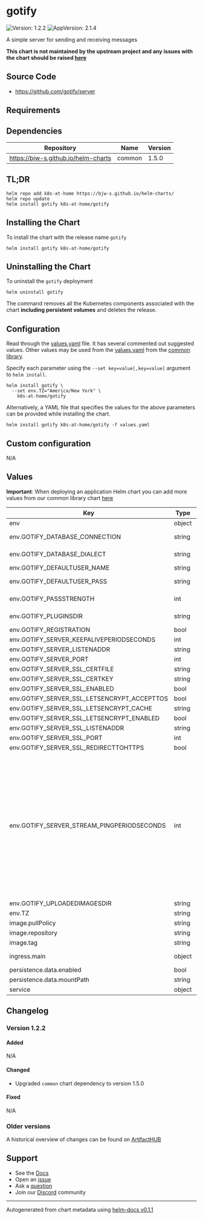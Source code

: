 # gotify

![Version: 1.2.2](https://img.shields.io/badge/Version-1.2.2-informational?style=flat-square) ![AppVersion: 2.1.4](https://img.shields.io/badge/AppVersion-2.1.4-informational?style=flat-square)

A simple server for sending and receiving messages

**This chart is not maintained by the upstream project and any issues with the chart should be raised [here](https://github.com/k8s-at-home/charts/issues/new/choose)**

## Source Code

* <https://github.com/gotify/server>

## Requirements

## Dependencies

| Repository | Name | Version |
|------------|------|---------|
| https://bjw-s.github.io/helm-charts | common | 1.5.0 |

## TL;DR

```console
helm repo add k8s-at-home https://bjw-s.github.io/helm-charts/
helm repo update
helm install gotify k8s-at-home/gotify
```

## Installing the Chart

To install the chart with the release name `gotify`

```console
helm install gotify k8s-at-home/gotify
```

## Uninstalling the Chart

To uninstall the `gotify` deployment

```console
helm uninstall gotify
```

The command removes all the Kubernetes components associated with the chart **including persistent volumes** and deletes the release.

## Configuration

Read through the [values.yaml](./values.yaml) file. It has several commented out suggested values.
Other values may be used from the [values.yaml](https://github.com/k8s-at-home/library-charts/tree/main/charts/stable/common/values.yaml) from the [common library](https://github.com/k8s-at-home/library-charts/tree/main/charts/stable/common).

Specify each parameter using the `--set key=value[,key=value]` argument to `helm install`.

```console
helm install gotify \
  --set env.TZ="America/New York" \
    k8s-at-home/gotify
```

Alternatively, a YAML file that specifies the values for the above parameters can be provided while installing the chart.

```console
helm install gotify k8s-at-home/gotify -f values.yaml
```

## Custom configuration

N/A

## Values

**Important**: When deploying an application Helm chart you can add more values from our common library chart [here](https://github.com/k8s-at-home/library-charts/tree/main/charts/stable/common)

| Key | Type | Default | Description |
|-----|------|---------|-------------|
| env | object | See below | environment variables. |
| env.GOTIFY_DATABASE_CONNECTION | string | `"data/gotify.db"` | Database connection string (se: https://gotify.net/docs/config#database) |
| env.GOTIFY_DATABASE_DIALECT | string | `"sqlite3"` | Database type (se https://gotify.net/docs/config#database) |
| env.GOTIFY_DEFAULTUSER_NAME | string | `"admin"` | Default user created on database creation |
| env.GOTIFY_DEFAULTUSER_PASS | string | `"admin"` | Password set for default user on database creation |
| env.GOTIFY_PASSSTRENGTH | int | `10` | The bcrypt password strength (higher = better but also slower) |
| env.GOTIFY_PLUGINSDIR | string | `"data/plugins"` | The directory where plugin resides (leave empty to disable plugins) |
| env.GOTIFY_REGISTRATION | bool | `false` | Enable user registration |
| env.GOTIFY_SERVER_KEEPALIVEPERIODSECONDS | int | `0` | Server keep alive period |
| env.GOTIFY_SERVER_LISTENADDR | string | `nil` | Address server is listening on |
| env.GOTIFY_SERVER_PORT | int | `80` | Set the port gotify container is listening on |
| env.GOTIFY_SERVER_SSL_CERTFILE | string | `nil` | SSL Certificate file |
| env.GOTIFY_SERVER_SSL_CERTKEY | string | `nil` | SSL certificate key file |
| env.GOTIFY_SERVER_SSL_ENABLED | bool | `false` | SSL Enabled |
| env.GOTIFY_SERVER_SSL_LETSENCRYPT_ACCEPTTOS | bool | `false` | Accept the tos from letsencrypt |
| env.GOTIFY_SERVER_SSL_LETSENCRYPT_CACHE | string | `"certs"` | Directory to use as letsencrypt cache |
| env.GOTIFY_SERVER_SSL_LETSENCRYPT_ENABLED | bool | `false` | Enable letsencrypt integration |
| env.GOTIFY_SERVER_SSL_LISTENADDR | string | `nil` | Server ssl listening address |
| env.GOTIFY_SERVER_SSL_PORT | int | `443` | SSL Server port |
| env.GOTIFY_SERVER_SSL_REDIRECTTOHTTPS | bool | `true` | Redirect http to https |
| env.GOTIFY_SERVER_STREAM_PINGPERIODSECONDS | int | `45` | The hosts for which letsencrypt should request certificates GOTIFY_SERVER_SSL_LETSENCRYPT_HOSTS: - mydomain.tld\n- myotherdomain.tld -- Response headers are added to every response (default: none) GOTIFY_SERVER_RESPONSEHEADERS: "X-Custom-Header: \"custom value\"" --  Sets cors headers GOTIFY_SERVER_CORS_ALLOWORIGINS: "- \".+.example.com\"\n- \"otherdomain.com\"" GOTIFY_SERVER_CORS_ALLOWMETHODS: "- \"GET\"\n- \"POST\"" GOTIFY_SERVER_CORS_ALLOWHEADERS: "- \"Authorization\"\n- \"content-type\"" GOTIFY_SERVER_STREAM_ALLOWEDORIGINS: "- \".+.example.com\"\n- \"otherdomain.com\"" -- The interval in which websocket pings will be sent |
| env.GOTIFY_UPLOADEDIMAGESDIR | string | `"data/images"` | The directory for storing uploaded images |
| env.TZ | string | `"UTC"` | Set the container timezone |
| image.pullPolicy | string | `"IfNotPresent"` | image pull policy |
| image.repository | string | `"gotify/server"` | image repository |
| image.tag | string | chart.appVersion | image tag |
| ingress.main | object | See values.yaml | Enable and configure ingress settings for the chart under this key. |
| persistence.data.enabled | bool | `false` |  |
| persistence.data.mountPath | string | `"/app/data"` |  |
| service | object | See values.yaml | Configures service settings for the chart. |

## Changelog

### Version 1.2.2

#### Added

N/A

#### Changed

* Upgraded `common` chart dependency to version 1.5.0

#### Fixed

N/A

### Older versions

A historical overview of changes can be found on [ArtifactHUB](https://artifacthub.io/packages/helm/k8s-at-home/gotify?modal=changelog)

## Support

- See the [Docs](https://docs.k8s-at-home.com/our-helm-charts/getting-started/)
- Open an [issue](https://github.com/k8s-at-home/charts/issues/new/choose)
- Ask a [question](https://github.com/k8s-at-home/organization/discussions)
- Join our [Discord](https://discord.gg/sTMX7Vh) community

----------------------------------------------
Autogenerated from chart metadata using [helm-docs v0.1.1](https://github.com/k8s-at-home/helm-docs/releases/v0.1.1)
